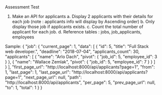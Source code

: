 Assessment Test
1. Make an API for applicants
a. Display 2 applicants with their details for each job
(note : applicants info will display by Ascending order)
b. Only display those job if applicants exists.
c. Count the total number of applicant for each job.
d. Reference tables : jobs, job_applicants, employees

Sample:
{
"job": {
"current_page": 1,
"data": [
{
"id": 5,
"title": "Full Stack web developer.",
"deadline": "2018-07-04",
"applicants_count": 30,
"applicants": [
{
"name": "Arlo Dach",
"pivot": {
"job_id": 5,
"employee_id": 3
}
},
{
"name": "Wallace Zemlak",
"pivot": {
"job_id": 5,
"employee_id": 7
}
}
]
}
],
"first_page_url": "http://localhost:8000/api/applicants?page=1",
"from": 1,
"last_page": 1,
"last_page_url": "http://localhost:8000/api/applicants?page=1",
"next_page_url": null,
"path": "http://localhost:8000/api/applicants",
"per_page": 5,
"prev_page_url": null,
"to": 1,
"total": 1
}
}
